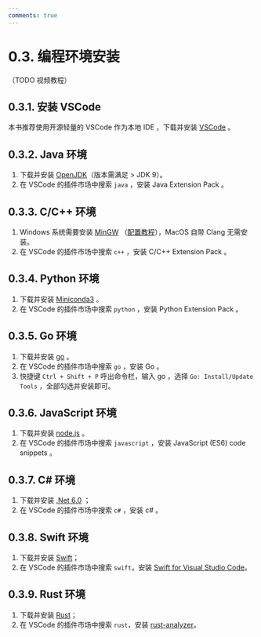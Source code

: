 ```yaml
---
comments: true
---
```


# 0.3. 编程环境安装

（TODO 视频教程）

## 0.3.1. 安装 VSCode

本书推荐使用开源轻量的 VSCode 作为本地 IDE ，下载并安装 [VSCode](https://code.visualstudio.com/) 。

## 0.3.2. Java 环境

1. 下载并安装 [OpenJDK](https://jdk.java.net/18/)（版本需满足 > JDK 9）。
2. 在 VSCode 的插件市场中搜索 `java` ，安装 Java Extension Pack 。

## 0.3.3. C/C++ 环境

1. Windows 系统需要安装 [MinGW](https://sourceforge.net/projects/mingw-w64/files/) （[配置教程](https://glj0.netlify.app/d-%E8%BD%AF%E4%BB%B6%E6%8A%80%E8%83%BD/windows%20%E4%B8%8B%E4%BD%BF%E7%94%A8%20vscode%20+%20mingw%20%E5%AE%8C%E6%88%90%E7%AE%80%E5%8D%95%20c%20%E6%88%96%20cpp%20%E4%BB%A3%E7%A0%81%E7%9A%84%E8%BF%90%E8%A1%8C%E4%B8%8E%E8%B0%83%E8%AF%95/)），MacOS 自带 Clang 无需安装。
2. 在 VSCode 的插件市场中搜索 `c++` ，安装 C/C++ Extension Pack 。

## 0.3.4. Python 环境

1. 下载并安装 [Miniconda3](https://docs.conda.io/en/latest/miniconda.html) 。
2. 在 VSCode 的插件市场中搜索 `python` ，安装 Python Extension Pack 。

## 0.3.5. Go 环境

1. 下载并安装 [go](https://go.dev/dl/) 。
2. 在 VSCode 的插件市场中搜索 `go` ，安装 Go 。
3. 快捷键 `Ctrl + Shift + P` 呼出命令栏，输入 go ，选择 `Go: Install/Update Tools` ，全部勾选并安装即可。

## 0.3.6. JavaScript 环境

1. 下载并安装 [node.js](https://nodejs.org/en/) 。
2. 在 VSCode 的插件市场中搜索 `javascript` ，安装 JavaScript (ES6) code snippets 。

## 0.3.7. C# 环境

1. 下载并安装 [.Net 6.0](https://dotnet.microsoft.com/en-us/download) ；
2. 在 VSCode 的插件市场中搜索 `c#` ，安装 c# 。

## 0.3.8. Swift 环境

1. 下载并安装 [Swift](https://www.swift.org/download/)；
2. 在 VSCode 的插件市场中搜索 `swift`，安装 [Swift for Visual Studio Code](https://marketplace.visualstudio.com/items?itemName=sswg.swift-lang)。

## 0.3.9. Rust 环境

1. 下载并安装 [Rust](https://www.rust-lang.org/tools/install)；
2. 在 VSCode 的插件市场中搜索 `rust`，安装 [rust-analyzer](https://marketplace.visualstudio.com/items?itemName=rust-lang.rust-analyzer)。
